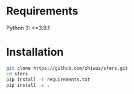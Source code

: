 # Requirements
Python 3: <=3.9.1
# Installation
```bash
git clone https://github.com/zhiwuz/sfers.git
cd sfers
pip install -r requirements.txt
pip install -e .
```
